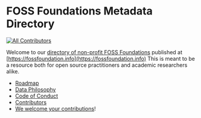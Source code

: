 # FOSS Foundations Metadata Directory
<!-- ALL-CONTRIBUTORS-BADGE:START - Do not remove or modify this section -->
[![All Contributors](https://img.shields.io/badge/all_contributors-1-orange.svg?style=flat-square)](colophon#contributors)
<!-- ALL-CONTRIBUTORS-BADGE:END -->

Welcome to our [directory of non-profit FOSS Foundations](https://fossfoundation.info) published at [https://fossfoundation.info](https://fossfoundation.info)  This is meant to be a resource both for open source practitioners and academic researchers alike. 

- [Roadmap](https://fossfoundation.info/roadmap)
- [Data Philosophy](https://fossfoundation.info/data)
- [Code of Conduct](https://fossfoundation.info/CODE_OF_CONDUCT)
- [Contributors](https://fossfoundation.info/colophon#contributors)
- [We welcome your contributions](CONTRIBUTING.md)!
